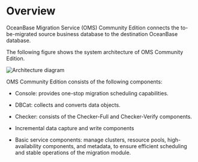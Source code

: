 # Overview

OceanBase Migration Service (OMS) Community Edition connects the to-be-migrated source business database to the destination OceanBase database.

The following figure shows the system architecture of OMS Community Edition.

![Architecture diagram](https://help-static-aliyun-doc.aliyuncs.com/assets/img/en-US/3623718461/p244972.png)

OMS Community Edition consists of the following components:

* Console: provides one-stop migration scheduling capabilities.
  
* DBCat: collects and converts data objects.

* Checker: consists of the Checker-Full and Checker-Verify components.

* Incremental data capture and write components

* Basic service components: manage clusters, resource pools, high-availability components, and metadata, to ensure efficient scheduling and stable operations of the migration module.

